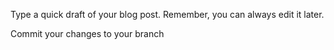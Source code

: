 Type a quick draft of your blog post. Remember, you can always edit it later.

Commit your changes to your branch
